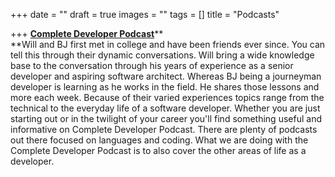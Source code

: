 +++
date = ""
draft = true
images = ""
tags = []
title = "Podcasts"

+++
[**Complete Developer Podcast**](https://completedeveloperpodcast.com/)**  
**Will and BJ first met in college and have been friends ever since. You can tell this through their dynamic conversations. Will bring a wide knowledge base to the conversation through his years of experience as a senior developer and aspiring software architect. Whereas BJ being a journeyman developer is learning as he works in the field. He shares those lessons and more each week. Because of their varied experiences topics range from the technical to the everyday life of a software developer. Whether you are just starting out or in the twilight of your career you'll find something useful and informative on Complete Developer Podcast. There are plenty of podcasts out there focused on languages and coding. What we are doing with the Complete Developer Podcast is to also cover the other areas of life as a developer.